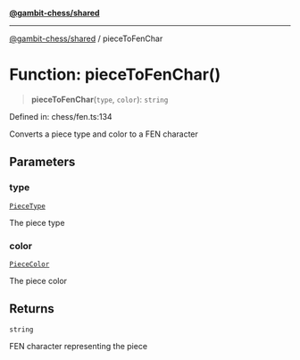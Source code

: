 [**@gambit-chess/shared**](../README.md)

***

[@gambit-chess/shared](../globals.md) / pieceToFenChar

# Function: pieceToFenChar()

> **pieceToFenChar**(`type`, `color`): `string`

Defined in: chess/fen.ts:134

Converts a piece type and color to a FEN character

## Parameters

### type

[`PieceType`](../type-aliases/PieceType.md)

The piece type

### color

[`PieceColor`](../type-aliases/PieceColor.md)

The piece color

## Returns

`string`

FEN character representing the piece
